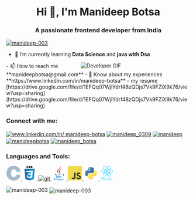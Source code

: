 <h1 align="center">Hi 👋, I'm Manideep Botsa</h1>
<h3 align="center">A passionate frontend developer from India</h3>

<p align="left"> <a href="https://github.com/ryo-ma/github-profile-trophy"><img src="https://github-profile-trophy.vercel.app/?username=manideep-003" alt="manideep-003" /></a> </p>

- 🌱 I’m currently learning **Data Science** and **java with Dsa**
<img src="https://media1.tenor.com/m/IieZUsqoYCwAAAAd/developer.gif" alt="Developer GIF" align="right" width="300"/>
- 📫 How to reach me **manideepbotsa@gmail.com**           
- 📄 Know about my experiences **https://www.linkedin.com/in/manideep-botsa**  
-  my resume [https://drive.google.com/file/d/1EFQq07WjlYdrf48zQDjs7Vk9FZiX9k76/view?usp=sharing](https://drive.google.com/file/d/1EFQq07WjlYdrf48zQDjs7Vk9FZiX9k76/view?usp=sharing)

<h3 align="left">Connect with me:</h3>
<p align="left">
<a href="https://linkedin.com/in/www.linkedin.com/in/ manideep-botsa" target="blank"><img align="center" src="https://raw.githubusercontent.com/rahuldkjain/github-profile-readme-generator/master/src/images/icons/Social/linked-in-alt.svg" alt="www.linkedin.com/in/ manideep-botsa" height="30" width="40" /></a>
<a href="https://kaggle.com/manideep_0309" target="blank"><img align="center" src="https://raw.githubusercontent.com/rahuldkjain/github-profile-readme-generator/master/src/images/icons/Social/kaggle.svg" alt="manideep_0309" height="30" width="40" /></a>
<a href="https://www.hackerrank.com/manideep" target="blank"><img align="center" src="https://raw.githubusercontent.com/rahuldkjain/github-profile-readme-generator/master/src/images/icons/Social/hackerrank.svg" alt="manideep" height="30" width="40" /></a>
<a href="https://codeforces.com/profile/manideepbotsa" target="blank"><img align="center" src="https://raw.githubusercontent.com/rahuldkjain/github-profile-readme-generator/master/src/images/icons/Social/codeforces.svg" alt="manideepbotsa" height="30" width="40" /></a>
<a href="https://www.leetcode.com/manideep_botsa" target="blank"><img align="center" src="https://raw.githubusercontent.com/rahuldkjain/github-profile-readme-generator/master/src/images/icons/Social/leet-code.svg" alt="manideep_botsa" height="30" width="40" /></a>
</p>

<h3 align="left">Languages and Tools:</h3>
<p align="left"> <a href="https://www.cprogramming.com/" target="_blank" rel="noreferrer"> <img src="https://raw.githubusercontent.com/devicons/devicon/master/icons/c/c-original.svg" alt="c" width="40" height="40"/> </a> <a href="https://www.w3schools.com/css/" target="_blank" rel="noreferrer"> <img src="https://raw.githubusercontent.com/devicons/devicon/master/icons/css3/css3-original-wordmark.svg" alt="css3" width="40" height="40"/> </a> <a href="https://git-scm.com/" target="_blank" rel="noreferrer"> <img src="https://www.vectorlogo.zone/logos/git-scm/git-scm-icon.svg" alt="git" width="40" height="40"/> </a> <a href="https://www.java.com" target="_blank" rel="noreferrer"> <img src="https://raw.githubusercontent.com/devicons/devicon/master/icons/java/java-original.svg" alt="java" width="40" height="40"/> </a> <a href="https://developer.mozilla.org/en-US/docs/Web/JavaScript" target="_blank" rel="noreferrer"> <img src="https://raw.githubusercontent.com/devicons/devicon/master/icons/javascript/javascript-original.svg" alt="javascript" width="40" height="40"/> </a> <a href="https://www.python.org" target="_blank" rel="noreferrer"> <img src="https://raw.githubusercontent.com/devicons/devicon/master/icons/python/python-original.svg" alt="python" width="40" height="40"/> </a> <a href="https://reactjs.org/" target="_blank" rel="noreferrer"> <img src="https://raw.githubusercontent.com/devicons/devicon/master/icons/react/react-original-wordmark.svg" alt="react" width="40" height="40"/> </a> </p>

<p><img align="left" src="https://github-readme-stats.vercel.app/api/top-langs?username=manideep-003&show_icons=true&locale=en&layout=compact" alt="manideep-003" /></p>

<p>&nbsp;<img align="center" src="https://github-readme-stats.vercel.app/api?username=manideep-003&show_icons=true&locale=en" alt="manideep-003" /></p>


